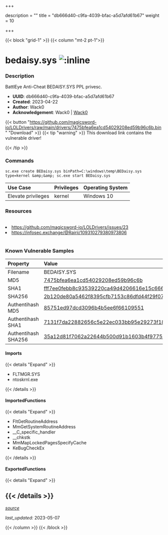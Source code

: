 +++

description = ""
title = "db666d40-c9fa-4039-bfac-a5d7afd61b67"
weight = 10

+++


{{< block "grid-1" >}}
{{< column "mt-2 pt-1">}}


# bedaisy.sys ![:inline](/images/twitter_verified.png) 


### Description

BattlEye Anti-Cheat BEDAISY.SYS PPL privesc.
- **UUID**: db666d40-c9fa-4039-bfac-a5d7afd61b67
- **Created**: 2023-04-22
- **Author**: Wack0
- **Acknowledgement**: Wack0 | [Wack0](https://twitter.com/Wack0)

{{< button "https://github.com/magicsword-io/LOLDrivers/raw/main/drivers/7475bfea6ea1cd54029208ed59b96c6b.bin" "Download" >}}
{{< tip "warning" >}}
This download link contains the vulnerable driver!

{{< /tip >}}

### Commands

```
sc.exe create BEDaisy.sys binPath=C:\windows\temp\BEDaisy.sys type=kernel &amp;&amp; sc.exe start BEDaisy.sys
```

| Use Case | Privileges | Operating System | 
|:---- | ---- | ---- |
| Elevate privileges | kernel | Windows 10 |

### Resources
<br>
<li><a href="https://github.com/magicsword-io/LOLDrivers/issues/23">https://github.com/magicsword-io/LOLDrivers/issues/23</a></li>
<li><a href="https://infosec.exchange/@Rairii/109310279380973806">https://infosec.exchange/@Rairii/109310279380973806</a></li>
<br>

### Known Vulnerable Samples

| Property           | Value |
|:-------------------|:------|
| Filename           | BEDAISY.SYS |
| MD5                | [7475bfea6ea1cd54029208ed59b96c6b](https://www.virustotal.com/gui/file/7475bfea6ea1cd54029208ed59b96c6b) |
| SHA1               | [fff7ee0febb8c93539220ca49d4206616e15c666](https://www.virustotal.com/gui/file/fff7ee0febb8c93539220ca49d4206616e15c666) |
| SHA256             | [2b120de80a5462f8395cfb7153c86dfd44f29f0776ea156ec4a34fa64e5c4797](https://www.virustotal.com/gui/file/2b120de80a5462f8395cfb7153c86dfd44f29f0776ea156ec4a34fa64e5c4797) |
| Authentihash MD5   | [85751ed97dcd3096b4b5ee6f66109551](https://www.virustotal.com/gui/search/authentihash%253A85751ed97dcd3096b4b5ee6f66109551) |
| Authentihash SHA1  | [7131f7da22882656c5e22ec033bb95e29273f182](https://www.virustotal.com/gui/search/authentihash%253A7131f7da22882656c5e22ec033bb95e29273f182) |
| Authentihash SHA256| [35a12d81f7062a22644b500d91b1603b4f97756ad165c3ea571e7fef55c24162](https://www.virustotal.com/gui/search/authentihash%253A35a12d81f7062a22644b500d91b1603b4f97756ad165c3ea571e7fef55c24162) |


#### Imports
{{< details "Expand" >}}
* FLTMGR.SYS
* ntoskrnl.exe

{{< /details >}}
#### ImportedFunctions
{{< details "Expand" >}}
* FltGetRoutineAddress
* MmGetSystemRoutineAddress
* __C_specific_handler
* __chkstk
* MmMapLockedPagesSpecifyCache
* KeBugCheckEx

{{< /details >}}
#### ExportedFunctions
{{< details "Expand" >}}

{{< /details >}}
-----



[*source*](https://github.com/magicsword-io/LOLDrivers/tree/main/yaml/db666d40-c9fa-4039-bfac-a5d7afd61b67.yaml)

*last_updated:* 2023-05-07








{{< /column >}}
{{< /block >}}
